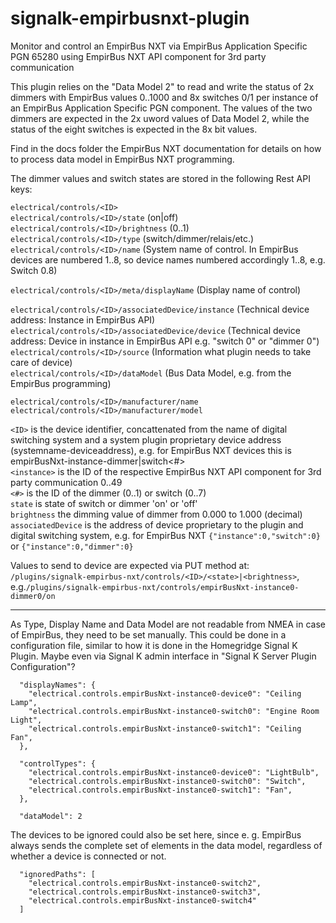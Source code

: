 # signalk-empirbusnxt-plugin
Monitor and control an EmpirBus NXT via EmpirBus Application Specific PGN 65280 using EmpirBus NXT API component for 3rd party communication

This plugin relies on the "Data Model 2" to read and write the status of 2x dimmers with EmpirBus values 0..1000 and 8x switches 0/1 per instance of an EmpirBus Application Specific PGN component. The values of the two dimmers are expected in the 2x uword values of Data Model 2, while the status of the eight switches is expected in the 8x bit values.

Find in the docs folder the EmpirBus NXT documentation for details on how to process data model in EmpirBus NXT programming.

The dimmer values and switch states are stored in the following Rest API keys:

`electrical/controls/<ID>`  
`electrical/controls/<ID>/state`  (on|off)  
`electrical/controls/<ID>/brightness`  (0..1)  
`electrical/controls/<ID>/type`   (switch/dimmer/relais/etc.)  
`electrical/controls/<ID>/name`   (System name of control. In EmpirBus devices are numbered 1..8, so device names numbered accordingly 1..8, e.g. Switch 0.8)  

`electrical/controls/<ID>/meta/displayName`   (Display name of control)  

`electrical/controls/<ID>/associatedDevice/instance` (Technical device address: Instance in EmpirBus API)    
`electrical/controls/<ID>/associatedDevice/device` (Technical device address: Device in instance in EmpirBus API e.g. "switch 0" or "dimmer 0")  
`electrical/controls/<ID>/source` (Information what plugin needs to take care of device)  
`electrical/controls/<ID>/dataModel` (Bus Data Model, e.g. from the EmpirBus programming)  

`electrical/controls/<ID>/manufacturer/name`  
`electrical/controls/<ID>/manufacturer/model`  

`<ID>` is the device identifier, concattenated from the name of digital switching system and a system plugin proprietary device address (systemname-deviceaddress), e.g. for EmpirBus NXT devices this is empirBusNxt-instance<instance>-dimmer|switch<#>  
`<instance>` is the ID of the respective EmpirBus NXT API component for 3rd party communication 0..49  
`<#>` is the ID of the dimmer (0..1) or switch (0..7)  
`state` is state of switch or dimmer 'on' or 'off'  
`brightness` the dimming value of dimmer from 0.000 to 1.000 (decimal)  
`associatedDevice` is the address of device proprietary to the plugin and digital switching system, e.g. for EmpirBus NXT   `{"instance":0,"switch":0}` or `{"instance":0,"dimmer":0}`


Values to send to device are expected via PUT method at:
`/plugins/signalk-empirbus-nxt/controls/<ID>/<state>|<brightness>`, e.g.`/plugins/signalk-empirbus-nxt/controls/empirBusNxt-instance0-dimmer0/on`


- - - - - -
As Type, Display Name and Data Model are not readable from NMEA in case of EmpirBus, they need to be set manually. This could be done in a configuration file, similar to how it is done in the Homegridge Signal K Plugin. Maybe even via Signal K admin interface in "Signal K Server Plugin Configuration"?

      "displayNames": {  
        "electrical.controls.empirBusNxt-instance0-device0": "Ceiling Lamp",  
        "electrical.controls.empirBusNxt-instance0-switch0": "Engine Room Light",  
        "electrical.controls.empirBusNxt-instance0-switch1": "Ceiling Fan",  
      },  

      "controlTypes": {  
        "electrical.controls.empirBusNxt-instance0-device0": "LightBulb",  
        "electrical.controls.empirBusNxt-instance0-switch0": "Switch",  
        "electrical.controls.empirBusNxt-instance0-switch1": "Fan",  
      },  

      "dataModel": 2


The devices to be ignored could also be set here, since e. g. EmpirBus always sends the complete set of elements in the data model, regardless of whether a device is connected or not.

      "ignoredPaths": [  
        "electrical.controls.empirBusNxt-instance0-switch2",  
        "electrical.controls.empirBusNxt-instance0-switch3",  
        "electrical.controls.empirBusNxt-instance0-switch4"  
      ]  
